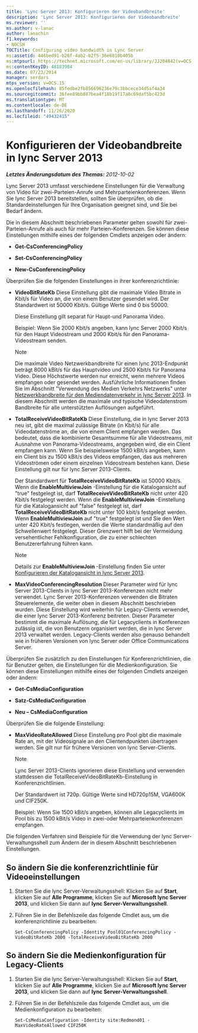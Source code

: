 ```yaml
---
title: 'Lync Server 2013: Konfigurieren der Videobandbreite'
description: 'Lync Server 2013: Konfigurieren der Videobandbreite'
ms.reviewer: ''
ms.author: v-lanac
author: lanachin
f1.keywords:
- NOCSH
TOCTitle: Configuring video bandwidth in Lync Server
ms:assetid: 446bed91-b26f-4ab2-b2f5-36e6810b405b
ms:mtpsurl: https://technet.microsoft.com/en-us/library/JJ204842(v=OCS.15)
ms:contentKeyID: 48183984
ms.date: 07/23/2014
manager: serdars
mtps_version: v=OCS.15
ms.openlocfilehash: 85fedbe2fb856696236e79c3bbcece34d5af4a34
ms.sourcegitcommit: 36fee89bb887bea4f18b19f17a8c69daf5bc423d
ms.translationtype: MT
ms.contentlocale: de-DE
ms.lasthandoff: 11/26/2020
ms.locfileid: "49432415"
---
```

# <a name="configuring-video-bandwidth-in-lync-server-2013"></a>Konfigurieren der Videobandbreite in lync Server 2013

<div data-xmlns="http://www.w3.org/1999/xhtml">

<div class="topic" data-xmlns="http://www.w3.org/1999/xhtml" data-msxsl="urn:schemas-microsoft-com:xslt" data-cs="https://msdn.microsoft.com/">

<div data-asp="https://msdn2.microsoft.com/asp">



</div>

<div id="mainSection">

<div id="mainBody">

<span> </span>

_**Letztes Änderungsdatum des Themas:** 2012-10-02_

Lync Server 2013 umfasst verschiedene Einstellungen für die Verwaltung von Video für zwei-Parteien-Anrufe und Mehrparteienkonferenzen. Wenn Sie lync Server 2013 bereitstellen, sollten Sie überprüfen, ob die Standardeinstellungen für Ihre Organisation geeignet sind, und Sie bei Bedarf ändern.

Die in diesem Abschnitt beschriebenen Parameter gelten sowohl für zwei-Parteien-Anrufe als auch für mehr Parteien-Konferenzen. Sie können diese Einstellungen mithilfe eines der folgenden Cmdlets anzeigen oder ändern:

  - **Get-CsConferencingPolicy**

  - **Set-CsConferencingPolicy**

  - **New-CsConferencingPolicy**

Überprüfen Sie die folgenden Einstellungen in ihrer konferenzrichtlinie:

  - **VideoBitRateKb**   Diese Einstellung gibt die maximale Video Bitrate in Kbit/s für Video an, die von einem Benutzer gesendet wird. Der Standardwert ist 50000 Kbit/s. Gültige Werte sind 0 bis 50000.
    
    Diese Einstellung gilt separat für Haupt-und Panorama Video.
    
    Beispiel: Wenn Sie 2000 Kbit/s angeben, kann lync Server 2000 Kbit/s für den Haupt Videostream und 2000 Kbit/s für den Panorama-Videostream senden.
    
    <div>
    

    > [!NOTE]  
    > Die maximale Video Netzwerkbandbreite für einen lync 2013-Endpunkt beträgt 8000 kBit/s für das Hauptvideo und 2500 Kbit/s für Panorama Video. Diese Höchstwerte werden nur erreicht, wenn mehrere Videos empfangen oder gesendet werden. Ausführliche Informationen finden Sie im Abschnitt "Verwendung des Medien Verkehrs Netzwerks" unter <A href="lync-server-2013-network-bandwidth-requirements-for-media-traffic.md">Netzwerkbandbreite für den Mediendatenverkehr in lync Server 2013</A>. In diesem Abschnitt werden die maximale und typische Videodatenstrom Bandbreite für alle unterstützten Auflösungen aufgeführt.

    
    </div>

  - **TotalReceiveVideoBitRateKb**   Diese Einstellung, die in lync Server 2013 neu ist, gibt die maximal zulässige Bitrate (in Kbit/s) für alle Videodatenströme an, die von einem Client empfangen werden. Das bedeutet, dass die kombinierte Gesamtsumme für alle Videostreams, mit Ausnahme von Panorama-Videostreams, angegeben wird, die ein Client empfangen kann. Wenn Sie beispielsweise 1500 kBit/s angeben, kann ein Client bis zu 1500 kBit/s des Videos empfangen, das aus mehreren Videoströmen oder einem einzelnen Videostream bestehen kann. Diese Einstellung gilt nur für lync Server 2013-Clients.
    
    Der Standardwert für **TotalReceiveVideoBitRateKb** ist 50000 Kbit/s. Wenn die **EnableMultiviewJoin** -Einstellung für die Katalogansicht auf "true" festgelegt ist, darf **TotalReceiveVideoBitRateKb** nicht unter 420 Kbit/s festgelegt werden. Wenn die **EnableMultiviewJoin** -Einstellung für die Katalogansicht auf "false" festgelegt ist, darf **TotalReceiveVideoBitRateKb** nicht unter 100 kbit/s festgelegt werden. Wenn **EnableMultiviewJoin** auf "true" festgelegt ist und Sie den Wert unter 420 Kbit/s festlegen, werden die Werte standardmäßig auf den Schwellenwert festgelegt. Dieser Grenzwert hilft bei der Vermeidung versehentlicher Fehlkonfiguration, die zu einer schlechten Benutzererfahrung führen kann.
    
    <div>
    

    > [!NOTE]  
    > Details zur <STRONG>EnableMultiviewJoin</STRONG> -Einstellung finden Sie unter <A href="lync-server-2013-configuring-gallery-view.md">Konfigurieren der Katalogansicht in lync Server 2013</A>.

    
    </div>

  - **MaxVideoConferencingResolution**   Dieser Parameter wird für lync Server 2013-Clients in lync Server 2013-Konferenzen nicht mehr verwendet. Lync Server 2013-Konferenzen verwenden die Bitraten Steuerelemente, die weiter oben in diesem Abschnitt beschrieben wurden. Diese Einstellung wird weiterhin für Legacy-Clients verwendet, die einer lync Server 2013-Konferenz beitreten. Dieser Parameter bestimmt die maximale Auflösung, die für Legacyclients in Konferenzen zulässig ist, die von Benutzern organisiert werden, die in lync Server 2013 verwaltet werden. Legacy-Clients werden also genauso behandelt wie in früheren Versionen von lync Server oder Office Communications Server.

Überprüfen Sie zusätzlich zu den Einstellungen für Konferenzrichtlinien, die für Benutzer gelten, die Einstellungen für die Medienkonfiguration. Sie können diese Einstellungen mithilfe eines der folgenden Cmdlets anzeigen oder ändern:

  - **Get-CsMediaConfiguration**

  - **Satz-CsMediaConfiguration**

  - **Neu – CsMediaConfiguration**

Überprüfen Sie die folgende Einstellung:

  - **MaxVideoRateAllowed**   Diese Einstellung pro Pool gibt die maximale Rate an, mit der Videosignale an den Clientendpunkten übertragen werden. Sie gilt nur für frühere Versionen von lync Server-Clients.
    
    <div>
    

    > [!NOTE]  
    > Lync Server 2013-Clients ignorieren diese Einstellung und verwenden stattdessen die TotalReceiveVideoBitRateKb-Einstellung in Konferenzrichtlinien.

    
    </div>
    
    Der Standardwert ist 720p. Gültige Werte sind HD720p15M, VGA600K und CIF250K.
    
    Beispiel: Wenn Sie 1500 kBit/s angeben, können alle Legacyclients im Pool bis zu 1500 kBit/s Video in zwei-oder Mehrparteienkonferenzen empfangen.

Die folgenden Verfahren sind Beispiele für die Verwendung der lync Server-Verwaltungsshell zum Ändern der in diesem Abschnitt beschriebenen Einstellungen.

<div>

## <a name="to-modify-conferencing-policy-for-video-settings"></a>So ändern Sie die konferenzrichtlinie für Videoeinstellungen

1.  Starten Sie die lync Server-Verwaltungsshell: Klicken Sie auf **Start**, klicken Sie auf **Alle Programme**, klicken Sie auf **Microsoft lync Server 2013**, und klicken Sie dann auf **lync Server-Verwaltungsshell**.

2.  Führen Sie in der Befehlszeile das folgende Cmdlet aus, um die konferenzrichtlinie zu bearbeiten:
    
        Set-CsConferencingPolicy -Identity Pool01ConferencingPolicy -VideoBitRateKb 2000 -TotalReceiveVideoBitRateKb 2000 

</div>

<div>

## <a name="to-modify-media-configuration-for-legacy-clients"></a>So ändern Sie die Medienkonfiguration für Legacy-Clients

1.  Starten Sie die lync Server-Verwaltungsshell: Klicken Sie auf **Start**, klicken Sie auf **Alle Programme**, klicken Sie auf **Microsoft lync Server 2013**, und klicken Sie dann auf **lync Server-Verwaltungsshell**.

2.  Führen Sie in der Befehlszeile das folgende Cmdlet aus, um die Medienkonfiguration zu bearbeiten:
    
        Set-CsMediaConfiguration -Identity site:Redmond01 -MaxVideoRateAllowed CIF250K

</div>

</div>

<span> </span>

</div>

</div>

</div>

